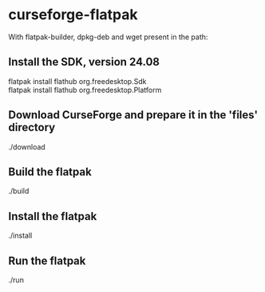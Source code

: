 # curseforge-flatpak

With flatpak-builder, dpkg-deb and wget present in the path:

## Install the SDK, version 24.08

flatpak install flathub org.freedesktop.Sdk</br>
flatpak install flathub org.freedesktop.Platform

## Download CurseForge and prepare it in the 'files' directory
./download

## Build the flatpak
./build

## Install the flatpak
./install

## Run the flatpak
./run

